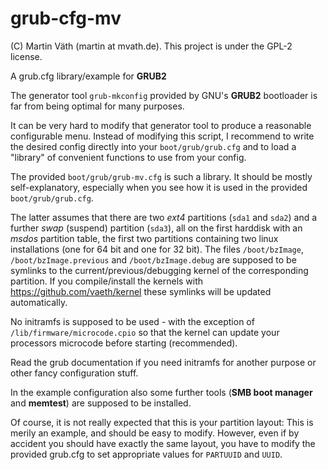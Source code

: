 # grub-cfg-mv

(C) Martin Väth (martin at mvath.de).
This project is under the GPL-2 license.

A grub.cfg library/example for __GRUB2__

The generator tool `grub-mkconfig` provided by GNU's __GRUB2__ bootloader
is far from being optimal for many purposes.

It can be very hard to modify that generator tool to produce a reasonable
configurable menu. Instead of modifying this script, I recommend
to write the desired config directly into your `boot/grub/grub.cfg`
and to load a "library" of convenient functions to use from your config.

The provided `boot/grub/grub-mv.cfg` is such a library.
It should be mostly self-explanatory, especially when you see how
it is used in the provided `boot/grub/grub.cfg`.

The latter assumes that there are two _ext4_ partitions (`sda1` and `sda2`)
and a further _swap_ (suspend) partition (`sda3`), all on the first harddisk
with an _msdos_ partition table, the first two partitions containing
two linux installations (one for 64 bit and one for 32 bit).
The files `/boot/bzImage`, `/boot/bzImage.previous` and `/boot/bzImage.debug`
are supposed to be symlinks to the current/previous/debugging kernel
of the corresponding partition.
If you compile/install the kernels with https://github.com/vaeth/kernel
these symlinks will be updated automatically.

No initramfs is supposed to be used - with the exception of
`/lib/firmware/microcode.cpio` so that the kernel can update
your processors microcode before starting (recommended).

Read the grub documentation if you need initramfs for another purpose
or other fancy configuration stuff.

In the example configuration also some further tools (__SMB boot manager__
and __memtest__) are supposed to be installed.

Of course, it is not really expected that this is your partition layout:
This is merily an example, and should be easy to modify.
However, even if by accident you should have exactly the same layout,
you have to modify the provided grub.cfg to set appropriate values
for `PARTUUID` and `UUID`.
